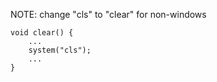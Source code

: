 NOTE: change "cls" to "clear" for non-windows

```
void clear() {
    ...
    system("cls");
    ...
}
```
